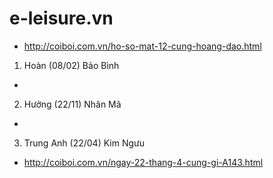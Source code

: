 # e-leisure.vn

- http://coiboi.com.vn/ho-so-mat-12-cung-hoang-dao.html

1. Hoàn (08/02) Bảo Bình
  + 
2. Hưởng (22/11) Nhân Mã
  +
3. Trung Anh (22/04) Kim Ngưu
  + http://coiboi.com.vn/ngay-22-thang-4-cung-gi-A143.html
